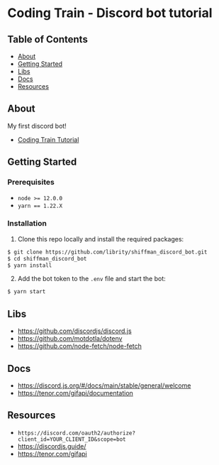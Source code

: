 # Coding Train - Discord bot tutorial

## Table of Contents

- [About](#about)
- [Getting Started](#getting_started)
- [Libs](#libs)
- [Docs](#docs)
- [Resources](#resources)

## About <a name = "about"></a>

My first discord bot!

- [Coding Train Tutorial](https://www.youtube.com/playlist?list=PLRqwX-V7Uu6avBYxeBSwF48YhAnSn_sA4)

## Getting Started <a name = "getting_started"></a>

### Prerequisites

- `node >= 12.0.0`
- `yarn == 1.22.X`

### Installation

1. Clone this repo locally and install the required packages:

```bash
$ git clone https://github.com/librity/shiffman_discord_bot.git
$ cd shiffman_discord_bot
$ yarn install
```

2. Add the bot token to the `.env` file and start the bot:

```bash
$ yarn start
```

## Libs <a name = "libs"></a>

- https://github.com/discordjs/discord.js
- https://github.com/motdotla/dotenv
- https://github.com/node-fetch/node-fetch

## Docs <a name = "docs"></a>

- https://discord.js.org/#/docs/main/stable/general/welcome
- https://tenor.com/gifapi/documentation

## Resources <a name = "resources"></a>

- `https://discord.com/oauth2/authorize?client_id=YOUR_CLIENT_ID&scope=bot`
- https://discordjs.guide/
- https://tenor.com/gifapi

